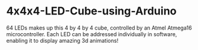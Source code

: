 # 4x4x4-LED-Cube-using-Arduino
64 LEDs makes up this 4 by 4 by 4 cube, controlled by an Atmel Atmega16 microcontroller. Each LED can be addressed individually in software, enabling it to display amazing 3d animations!
